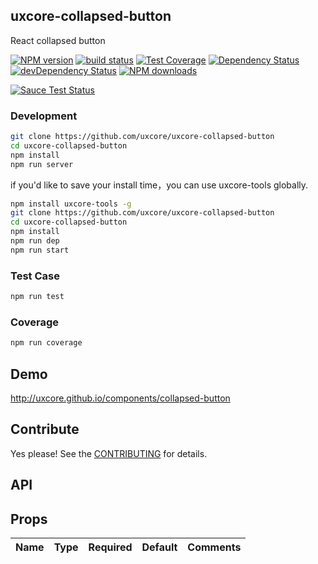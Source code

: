 ## uxcore-collapsed-button

React collapsed button

[![NPM version][npm-image]][npm-url]
[![build status][travis-image]][travis-url]
[![Test Coverage][coveralls-image]][coveralls-url]
[![Dependency Status][dep-image]][dep-url]
[![devDependency Status][devdep-image]][devdep-url] 
[![NPM downloads][downloads-image]][npm-url]

[![Sauce Test Status][sauce-image]][sauce-url]

[npm-image]: http://img.shields.io/npm/v/uxcore-collapsed-button.svg?style=flat-square
[npm-url]: http://npmjs.org/package/uxcore-collapsed-button
[travis-image]: https://img.shields.io/travis/uxcore/uxcore-collapsed-button.svg?style=flat-square
[travis-url]: https://travis-ci.org/uxcore/uxcore-collapsed-button
[coveralls-image]: https://img.shields.io/coveralls/uxcore/uxcore-collapsed-button.svg?style=flat-square
[coveralls-url]: https://coveralls.io/r/uxcore/uxcore-collapsed-button?branch=master
[dep-image]: http://img.shields.io/david/uxcore/uxcore-collapsed-button.svg?style=flat-square
[dep-url]: https://david-dm.org/uxcore/uxcore-collapsed-button
[devdep-image]: http://img.shields.io/david/dev/uxcore/uxcore-collapsed-button.svg?style=flat-square
[devdep-url]: https://david-dm.org/uxcore/uxcore-collapsed-button#info=devDependencies
[downloads-image]: https://img.shields.io/npm/dm/uxcore-collapsed-button.svg
[sauce-image]: https://saucelabs.com/browser-matrix/uxcore-collapsed-button.svg
[sauce-url]: https://saucelabs.com/u/uxcore-collapsed-button


### Development

```sh
git clone https://github.com/uxcore/uxcore-collapsed-button
cd uxcore-collapsed-button
npm install
npm run server
```

if you'd like to save your install time，you can use uxcore-tools globally.

```sh
npm install uxcore-tools -g
git clone https://github.com/uxcore/uxcore-collapsed-button
cd uxcore-collapsed-button
npm install
npm run dep
npm run start
```

### Test Case

```sh
npm run test
```

### Coverage

```sh
npm run coverage
```

## Demo

http://uxcore.github.io/components/collapsed-button

## Contribute

Yes please! See the [CONTRIBUTING](https://github.com/uxcore/uxcore/blob/master/CONTRIBUTING.md) for details.

## API

## Props

| Name | Type | Required | Default | Comments |
|---|---|---|---|---|

